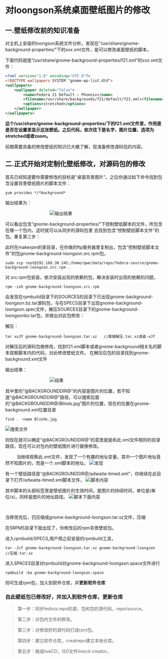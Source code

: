 # 对loongson系统桌面壁纸图片的修改
## 一.壁纸修改前的知识准备
对主机上安装的loongson系统文件分析，发现在"/usr/share/gnome-background-properties/"下的xxx.xml文件，是可以修改桌面壁纸的脚本。

下面代码就是“/usr/share/gnome-background-properties/f21.xml“的xxx.xml文件：
```xml
<?xml version="1.0" encoding="UTF-8"?>
<!DOCTYPE wallpapers SYSTEM "gnome-wp-list.dtd">
<wallpapers>
    <wallpaper deleted="false">　　　　　　　　　　　　　　　　　　　　　　　　　　
        <name>Fedora 21 Default ‒ Phoenix</name>
        <filename>/usr/share/backgrounds/f21/default/f21.xml</filename>
        <options>stretched</options>
    </wallpaper>
</wallpapers>

```
**这个/usr/share/gnome-background-properties/下的f21.xml文件里，<wallpaper deleted="false">作用是是否在设置里显示这张壁纸。之后代码，依次往下是名字、图片位置、选项为stretched或者zoom。**

前期需要具备的修改壁纸的知识已大概了解，现准备修改源码包的内容。

## 二.正式开始对定制化壁纸修改，对源码包的修改
首先已经知道要你需要修改的目标是“桌面背景图片”，之后你通过如下命令找到包含设置背景壁纸图片的脚本文件：
```shell
yum provides */*background*
```

输出结果为：

&ensp; &ensp; &ensp; &ensp; &ensp; &ensp; &ensp; &ensp; &ensp; &ensp; &ensp; &ensp; &ensp; ![输出结果](http://oswj0e3on.bkt.clouddn.com/provides_background.png)


可以看出包含“gnome-background-properties/”下控制壁纸脚本的文件，所包含在哪一个包内，这时就可以从同步的源码包里
去找到包含“控制壁纸脚本文件”的包。重复第三步：

此时在makerpm的家目录，在你做的ftp服务器里复制出，包含“控制壁纸脚本文件”的包gnome-background-loongson.src.rpm包，
```vim
sudo scp root@192.168.30.145:/home/qwe/data/repo/fedora-source/gnome-background-loongson.src.rpm .
```
对.src.rpm包安装，依次安装出现的依赖的包，解决安装时出现的依赖的问题，
```vim
rpm -ivh gnome-background-loongson.src.rpm
```
会发现在rpmbuild目录下的SOURCES的目录下已出现gnome-background-loongson.bz.tar源码包，与在SPECS目录下出现gnome-background-loongson.spec文件，解压SOURCES目录下的gnome-background-loongsonbz.tar包，并做出对此包修改：

解压：
```vim
tar xvJf gnome-background-loongson.tar.xz   //直接解压.tar.xz或者-xJf
```

对解压后的源码包做修改，找到f21.xml脚本或者gnome-background相关名的脚本观察脚本内的代码，对此修改壁纸文件。
在解压后包的目录找到gnome-background.xml文件

输出结果：

&ensp; &ensp; &ensp; &ensp; &ensp; &ensp; &ensp; &ensp; &ensp; &ensp; &ensp; &ensp; &ensp; ![结果](http://oswj0e3on.bkt.clouddn.com/loongson_os_customized/codeSnippet/provides_background_gnomebackground.png)

其中<filename>里的“@BACKGROUNDDIR@”的内容是图片的位置，若不知道“@BACKGROUNDDIR@”路径，可以搜索后面的“@BACKGROUNDDIR@/Blinds.jpg”图片的位置，现在的位置在gnome-background.xml位置目录
```
find . -name Blinds.jpg
```
![搜索文件](http://oswj0e3on.bkt.clouddn.com/loongson_os_customized/codeSnippet/provides_background_gnomebackground_2.png)

则现在就可以确定“@BACKGROUNDDIR@”的意思就是和此.xml文件相同的目录路径，现在可以对包内的壁纸图片进行替换修改。

&emsp; &emsp; 当继续观察此.xml文件，发现了一个有趣的地址变量，其中一个图片地址竟然不知图片的，而是一个.xml脚本的地址。
![发现](http://oswj0e3on.bkt.clouddn.com/loongson_os_customized/codeSnippet/provides_background_gnomebackground_3.png)

有一个壁纸路径是“@BACKGROUNDDIR@/adwaita-timed.xml”，你继续在此目录下打开/adwaita-timed.xml脚本文件，
![脚本内容](http://oswj0e3on.bkt.clouddn.com/loongson_os_customized/codeSnippet/provides_background_gnomebackground_4.png)

其中脚本的头部标签<starttime>里是壁纸图片的生效时间，<duration>是图片的持续时间，单位是(单位/s)，<file>同样是图片的地址路径。
![脚本下面内容](http://oswj0e3on.bkt.clouddn.com/loongson_os_customized/codeSnippet/provides_background_gnomebackground_5.png)

          




当修改完后，仍压缩成gnome-background-loongson.tar.xz文件，压缩

在SRPMS目录下就出现了，你修改后的rpm背景壁纸包。


进入rpmbuild/SPECS,用户用之前安装的rpmbuild工具，


```
tar -Jcf gnome-background-loongson.tar.xz gnome-background-loongson   //压缩.tar.xz
```
进入SPACES目录对rpmbuild对gnome-background-loongson.space文件进行
```
rpmbuild -ba gnome-background-loongson.space
```

则可生成rpm包，加入到软件仓库，并**更新软件仓库**
### 自此壁纸包已修改好，并加入到软件仓库，更新仓库


>第一步：同步fedora.repo的源，包和包的源代码，repo/source。

>第二步：对包内文件的修改。

>第三步：对修改好的源代码打成rpm包。

>第四步：建立软件仓库，creatrepo建立本地仓库。

>第五步：做成liveCD，ISO文件livecd-creator。






